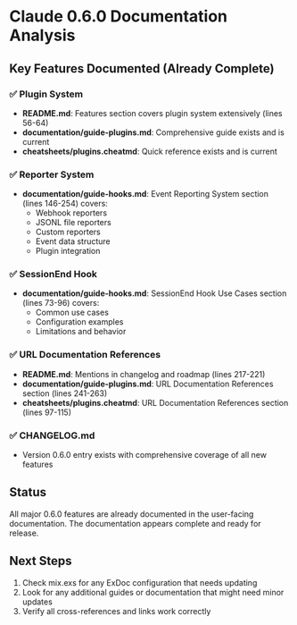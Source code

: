 # Claude 0.6.0 Documentation Analysis

## Key Features Documented (Already Complete)

### ✅ Plugin System
- **README.md**: Features section covers plugin system extensively (lines 56-64)
- **documentation/guide-plugins.md**: Comprehensive guide exists and is current
- **cheatsheets/plugins.cheatmd**: Quick reference exists and is current

### ✅ Reporter System  
- **documentation/guide-hooks.md**: Event Reporting System section (lines 146-254) covers:
  - Webhook reporters
  - JSONL file reporters  
  - Custom reporters
  - Event data structure
  - Plugin integration

### ✅ SessionEnd Hook
- **documentation/guide-hooks.md**: SessionEnd Hook Use Cases section (lines 73-96) covers:
  - Common use cases
  - Configuration examples
  - Limitations and behavior

### ✅ URL Documentation References
- **README.md**: Mentions in changelog and roadmap (lines 217-221)
- **documentation/guide-plugins.md**: URL Documentation References section (lines 241-263)
- **cheatsheets/plugins.cheatmd**: URL Documentation References section (lines 97-115)

### ✅ CHANGELOG.md
- Version 0.6.0 entry exists with comprehensive coverage of all new features

## Status

All major 0.6.0 features are already documented in the user-facing documentation. The documentation appears complete and ready for release.

## Next Steps

1. Check mix.exs for any ExDoc configuration that needs updating
2. Look for any additional guides or documentation that might need minor updates
3. Verify all cross-references and links work correctly